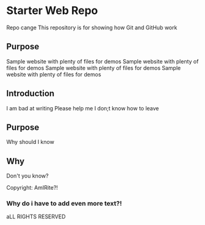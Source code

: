 # Starter Web Repo
Repo cange
This repository is for showing how Git and GitHub work



## Purpose

Sample website with plenty of files for demos
Sample website with plenty of files for demos
Sample website with plenty of files for demos
Sample website with plenty of files for demos

## Introduction

I am bad at writing
Please help me I don;t know how to leave

## Purpose

Why should I know

## Why

Don't you know?

Copyright: AmIRite?!

### Why do i have to add even more text?!

aLL RIGHTS RESERVED